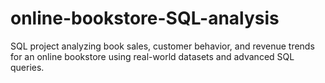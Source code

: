 # online-bookstore-SQL-analysis
SQL project analyzing book sales, customer behavior, and revenue trends for an online bookstore using real-world datasets and advanced SQL queries.
